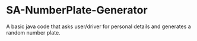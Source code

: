 # SA-NumberPlate-Generator
A basic java code that asks user/driver for personal details and generates a random number plate.
